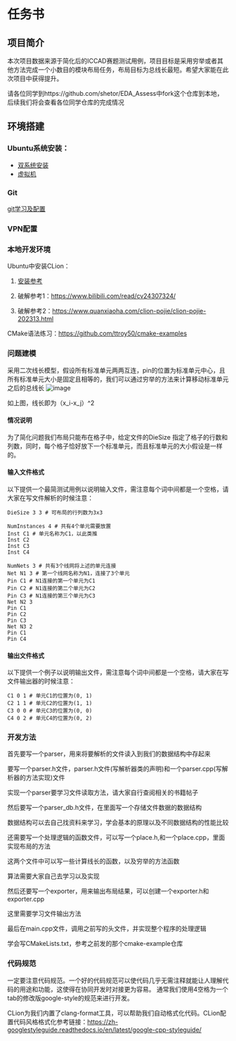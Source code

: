 # 任务书

## 项目简介

本次项目数据来源于简化后的ICCAD赛题测试用例，项目目标是采用穷举或者其他方法完成一个小数目的模块布局任务，布局目标为总线长最短。希望大家能在此次项目中获得提升。

请各位同学到https://github.com/shetor/EDA_Assess中fork这个仓库到本地，后续我们将会查看各位同学仓库的完成情况

## 环境搭建

### Ubuntu系统安装：

+ [双系统安装](https://blog.csdn.net/Flag_ing/article/details/121908340)
+ [虚拟机](https://blog.51cto.com/u_15980043/6084029)

### Git

[git学习及配置](https://www.liaoxuefeng.com/wiki/896043488029600)

### VPN配置





### 本地开发环境

Ubuntu中安装CLion：

1. [安装参考](https://blog.csdn.net/feimeng116/article/details/105898892)

2. 破解参考1：https://www.bilibili.com/read/cv24307324/

3. 破解参考2：https://www.quanxiaoha.com/clion-pojie/clion-pojie-202313.html

CMake语法练习：https://github.com/ttroy50/cmake-examples

### 问题建模

采用二次线长模型，假设所有标准单元两两互连，pin的位置为标准单元中心，且所有标准单元大小是固定且相等的，我们可以通过穷举的方法来计算移动标准单元之后的总线长
![image](https://github.com/shetor/EDA_Assess/assets/112966567/47b0e3ac-533f-4e69-a37f-24f2abf1473c)


如上图，线长即为（x_i-x_j）^2

#### 情况说明

为了简化问题我们布局只能布在格子中，给定文件的DieSize 指定了格子的行数和列数，同时，每个格子恰好放下一个标准单元，而且标准单元的大小假设是一样的。

#### 输入文件格式

以下提供一个最简测试用例以说明输入文件，需注意每个词中间都是一个空格，请大家在写文件解析的时候注意：

```
DieSize 3 3 # 可布局的行列数为3x3

NumInstances 4 # 共有4个单元需要放置
Inst C1 # 单元名称为C1，以此类推
Inst C2
Inst C3
Inst C4

NumNets 3 # 共有3个线网将上述的单元连接
Net N1 3 # 第一个线网名称为N1，连接了3个单元
Pin C1 # N1连接的第一个单元为C1
Pin C2 # N1连接的第二个单元为C2
Pin C3 # N1连接的第三个单元为C3
Net N2 3
Pin C1
Pin C2
Pin C3
Net N3 2
Pin C1
Pin C4
```

#### 输出文件格式

以下提供一个例子以说明输出文件，需注意每个词中间都是一个空格，请大家在写文件输出器的时候注意：

```
C1 0 1 # 单元C1的位置为(0, 1)
C2 1 1 # 单元C2的位置为(1, 1)
C3 0 0 # 单元C3的位置为(0, 0)
C4 0 2 # 单元C4的位置为(0, 2)
```

### 开发方法

首先要写一个parser，用来将要解析的文件读入到我们的数据结构中存起来

要写一个parser.h文件，parser.h文件(写解析器类的声明)和一个parser.cpp(写解析器的方法实现)文件

实现一个parser要学习文件读取方法，请大家自行查阅相关的书籍帖子

然后要写一个parser_db.h文件，在里面写一个存储文件数据的数据结构

数据结构可以去自己找资料来学习，学会基本的原理以及不同数据结构的性能比较

还需要写一个处理逻辑的函数文件，可以写一个place.h,和一个place.cpp，里面实现布局的方法

这两个文件中可以写一些计算线长的函数，以及穷举的方法函数

算法需要大家自己去学习以及实现

然后还要写一个exporter，用来输出布局结果，可以创建一个exporter.h和exporter.cpp

这里需要学习文件输出方法

最后在main.cpp文件，调用之前写的头文件，并实现整个程序的处理逻辑

学会写CMakeLists.txt，参考之前发的那个cmake-example仓库

### 代码规范

一定要注意代码规范。一个好的代码规范可以使代码几乎无需注释就能让人理解代码的用途和功能，这使得在协同开发时对接更为容易。 通常我们使用4空格为一个tab的修改版google-style的规范来进行开发。

CLion为我们内置了clang-format工具，可以帮助我们自动格式化代码。CLion配置代码风格格式化参考链接：https://zh-googlestyleguide.readthedocs.io/en/latest/google-cpp-styleguide/

